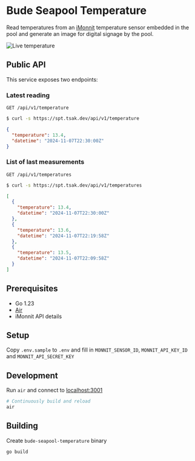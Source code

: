 # Bude Seapool Temperature

Read temperatures from an [iMonnit](https://www.imonnit.com/) temperature sensor embedded in the pool
and generate an image for digital signage by the pool.

![Live temperature](https://spt.tsak.dev/temperature.png)

## Public API

This service exposes two endpoints:

### Latest reading

`GET /api/v1/temperature`

```bash
$ curl -s https://spt.tsak.dev/api/v1/temperature
```

```json
{
  "temperature": 13.4,
  "datetime": "2024-11-07T22:30:00Z"
}
```

### List of last measurements

`GET /api/v1/temperatures`

```bash
$ curl -s https://spt.tsak.dev/api/v1/temperatures
```

```json
[
  {
    "temperature": 13.4,
    "datetime": "2024-11-07T22:30:00Z"
  },
  {
    "temperature": 13.6,
    "datetime": "2024-11-07T22:19:58Z"
  },
  {
    "temperature": 13.5,
    "datetime": "2024-11-07T22:09:58Z"
  }
]
```

## Prerequisites

- Go 1.23
- [Air](https://github.com/air-verse/air)
- iMonnit API details

## Setup

Copy `.env.sample` to `.env` and fill in `MONNIT_SENSOR_ID`, `MONNIT_API_KEY_ID` and `MONNIT_API_SECRET_KEY`


## Development

Run `air` and connect to [localhost:3001](http://localhost:3001)

```bash
# Continuously build and reload
air
```

## Building

Create `bude-seapool-temperature` binary

```bash
go build
```